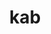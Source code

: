 ---
category: 3-letters
denotation: null
name: kab
reference_link: https://www.etymonline.com/word/kab
root_language: null
root_name: null
title: kab
type: free
word_sums:
- respelling: kab
  sum: 'Kab + '
---
